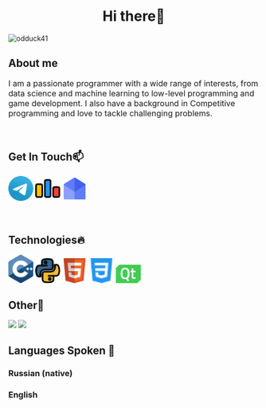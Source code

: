 <style>
    .link{
        color: #000 !important;
        text-decoration: none;
        user-select: none;
    }
    img {
        user-select: none;
    }
</style>

<h1 align="center">Hi there👋</h1>
<p align="left"> <img src="https://komarev.com/ghpvc/?username=odduck41" alt="odduck41" /> </p>
<h2>About me</h2>
<div style="font-size:16px">I am a passionate programmer with a wide range of interests, from data science and machine learning to low-level programming and game development. I also have a background in Competitive programming and love to tackle challenging problems.</div>
<p style="padding:10px"></p>
<h2>Get In Touch📫</h2>

<a href="https://t.me/totelega" class = "link" draggable="false">
<img src = "telegram.svg" alt = "telegram" width = "50px" draggable="false">
</a>

<a href="https://codeforces.com/profile/odduck41" class = "link" draggable="false">
<img src="codeforces.svg" alt = "codeforces" width = "50px" draggable="false">
</a>

<a href="mailto:gd.cats.creators@gmail.com" class = "link" draggable="false">
<img src="email.svg" alt = "email" width="50px" draggable="false">
</a>

<p style="padding:10px"></p>
<h2>Technologies🔥</h2>

<img src="c++.svg" width = "50px" draggable="false">
<img src = "python.svg" width = "50px" draggable="false">
<img src = "html.svg" width = "50px" draggable="false">
<img src = "css.svg" width = "50px" draggable="false">
<img src = "qt.svg" width = "50px" draggable="false">


<h2>Other🎄</h2>

<img src="https://github-readme-stats.vercel.app/api?username=odduck41&show_icons=true&theme=chartreuse-dark"/>

<img src = "https://github-readme-stats.vercel.app/api/top-langs?username=odduck41&show_icons=true&locale=en&layout=compact&theme=chartreuse-dark"/>

<h2>Languages Spoken 🌈</h2>
<h3>Russian (native)</h3>
<h3>English</h3>
